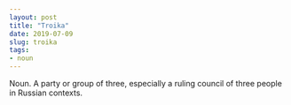 ```yaml
---
layout: post
title: "Troika"
date: 2019-07-09
slug: troika
tags:
- noun
---
```


Noun. A party or group of three, especially a ruling council of three people in Russian contexts.
